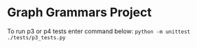 # Graph Grammars Project


To run p3 or p4 tests enter command below:
`python -m unittest ./tests/p3_tests.py`